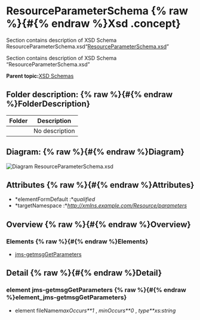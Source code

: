 # ResourceParameterSchema {% raw %}{#{% endraw %}Xsd .concept}

Section contains description of XSD Schema ResourceParameterSchema.xsd“[ResourceParameterSchema.xsd](ResourceParameterSchema.xsd)”

Section contains description of XSD Schema “ResourceParameterSchema.xsd”

**Parent topic:**[XSD Schemas](../../../projects/com.odido-rfp-demo/common/xsd.md)

## Folder description: {% raw %}{#{% endraw %}FolderDescription}

|Folder|Description|
|------|-----------|
| |No description|

## Diagram: {% raw %}{#{% endraw %}Diagram}

![Diagram
              ResourceParameterSchema.xsd](ResourceParameterSchema.xsd.png)

## Attributes {% raw %}{#{% endraw %}Attributes}

-   *elementFormDefault :**qualified*
-   *targetNamespace :**http://xmlns.example.com/Resource/parameters*

## Overview {% raw %}{#{% endraw %}Overview}

### Elements {% raw %}{#{% endraw %}Elements}

-   [jms-getmsgGetParameters](#element_jms-getmsgGetParameters)

## Detail {% raw %}{#{% endraw %}Detail}

### element jms-getmsgGetParameters {% raw %}{#{% endraw %}element_jms-getmsgGetParameters}

-   element fileName*maxOccurs**1* , *minOccurs**0* , *type**xs:string*

